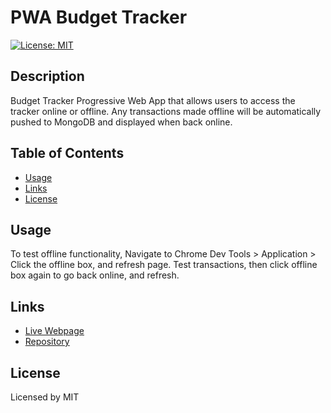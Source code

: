 # PWA Budget Tracker

[![License: MIT](https://img.shields.io/badge/License-MIT-yellow.svg)](https://opensource.org/licenses/MIT)

## Description
Budget Tracker Progressive Web App that allows users to access the tracker online or offline. Any transactions made offline will be automatically pushed to MongoDB and displayed when back online.

## Table of Contents

* [Usage](#usage)
* [Links](#links)
* [License](#license)


## Usage
To test offline functionality, Navigate to Chrome Dev Tools > Application > Click the offline box, and refresh page. Test transactions, then click offline box again to go back online, and refresh.

## Links
* [Live Webpage](https://week17budget.herokuapp.com/)
* [Repository](https://github.com/mli2950/Week-18-Progressive-budget)


## License
Licensed by MIT